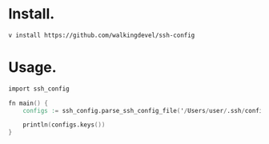 # Install.

```sh
v install https://github.com/walkingdevel/ssh-config
```

# Usage.

```v
import ssh_config

fn main() {
	configs := ssh_config.parse_ssh_config_file('/Users/user/.ssh/config') or { panic(err) }

	println(configs.keys())
}
```
